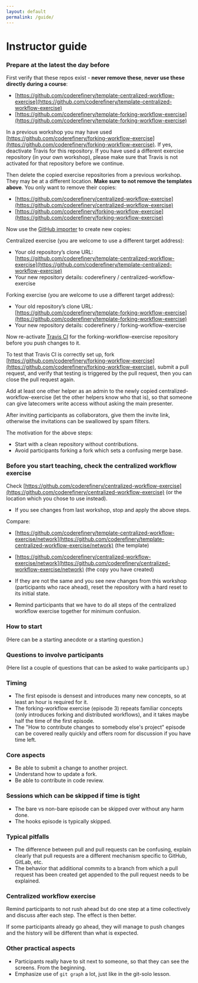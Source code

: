 ```yaml
---
layout: default
permalink: /guide/
---
```


# Instructor guide

### Prepare at the latest the day before

First verify that these repos exist - **never remove these**, **never use these directly during a course**:
- [https://github.com/coderefinery/template-centralized-workflow-exercise](https://github.com/coderefinery/template-centralized-workflow-exercise)
- [https://github.com/coderefinery/template-forking-workflow-exercise](https://github.com/coderefinery/template-forking-workflow-exercise)

In a previous workshop you may have used
[https://github.com/coderefinery/forking-workflow-exercise](https://github.com/coderefinery/forking-workflow-exercise).
If yes, deactivate Travis for this repository. If you have used a different
exercise repository (in your own workshop), please make sure that Travis is not
activated for that repository before we continue.

Then delete the copied exercise repositories from a previous workshop. They may be at a
different location. **Make sure to not remove the templates above**. You only want to remove their copies:
- [https://github.com/coderefinery/centralized-workflow-exercise](https://github.com/coderefinery/centralized-workflow-exercise)
- [https://github.com/coderefinery/forking-workflow-exercise](https://github.com/coderefinery/forking-workflow-exercise)

Now use the [GitHub importer](https://github.com/new/import) to create new copies:

Centralized exercise (you are welcome to use a different target address):
- Your old repository’s clone URL: [https://github.com/coderefinery/template-centralized-workflow-exercise](https://github.com/coderefinery/template-centralized-workflow-exercise)
- Your new repository details: coderefinery / centralized-workflow-exercise

Forking exercise (you are welcome to use a different target address):
- Your old repository’s clone URL: [https://github.com/coderefinery/template-forking-workflow-exercise](https://github.com/coderefinery/template-forking-workflow-exercise)
- Your new repository details: coderefinery / forking-workflow-exercise

Now re-activate
[Travis CI](https://travis-ci.org/organizations/coderefinery/repositories)
for the forking-workflow-exercise repository before you push changes to it.

To test that Travis CI is correctly set up,
fork [https://github.com/coderefinery/forking-workflow-exercise](https://github.com/coderefinery/forking-workflow-exercise),
submit a pull request, and
verify that testing is triggered by the pull request, then you can close the pull request again.

Add at least one other helper as an admin to the newly copied centralized-workflow-exercise (let the
other helpers know who that is), so that someone can give latecomers
write access without asking the main presenter.

After inviting participants as collaborators, give them the invite link, otherwise
the invitations can be swallowed by spam filters.

The motivation for the above steps:
- Start with a clean repository without contributions.
- Avoid participants forking a fork which sets a confusing merge base.


### Before you start teaching, check the centralized workflow exercise

Check [https://github.com/coderefinery/centralized-workflow-exercise](https://github.com/coderefinery/centralized-workflow-exercise)
(or the location which you chose to use instead).

- If you see changes from last workshop, stop and apply the above steps.

Compare:
- [https://github.com/coderefinery/template-centralized-workflow-exercise/network](https://github.com/coderefinery/template-centralized-workflow-exercise/network) (the template)
- [https://github.com/coderefinery/centralized-workflow-exercise/network](https://github.com/coderefinery/centralized-workflow-exercise/network) (the copy you have created)

- If they are not the same and you see new changes from this workshop
  (participants who race ahead), reset the repository with a hard reset to its initial state.
- Remind participants that we have to do all steps of the centralized workflow
  exercise together for minimum confusion.


### How to start

(Here can be a starting anecdote or a starting question.)


### Questions to involve participants

(Here list a couple of questions that can be asked to
wake participants up.)


### Timing

- The first episode is densest and introduces many new concepts,
  so at least an hour is required for it.
- The forking-workflow exercise (episode 3) repeats familiar concepts (only
  introduces forking and distributed workflows), and it takes maybe half the
  time of the first episode.
- The "How to contribute changes to somebody else's project" episode can be
  covered really quickly and offers room for discussion if you have time left.


### Core aspects

- Be able to submit a change to another project.
- Understand how to update a fork.
- Be able to contribute in code review.


### Sessions which can be skipped if time is tight

- The bare vs non-bare episode can be skipped over without any harm done.
- The hooks episode is typically skipped.


### Typical pitfalls

- The difference between pull and pull requests can be confusing, explain clearly that
  pull requests are a different mechanism specific to GitHub, GitLab, etc.
- The behavior that additional commits to a branch from which a pull request has been created get appended
  to the pull request needs to be explained.


### Centralized workflow exercise

Remind participants to not rush ahead but do one step at
a time collectively and discuss after each step. The effect
is then better.

If some participants already go ahead, they will manage to push
changes and the history will be different than what is expected.


### Other practical aspects

- Participants really have to sit next to someone, so that they can see the screens. From the beginning.
- Emphasize use of `git graph` a lot, just like in the git-solo lesson.
